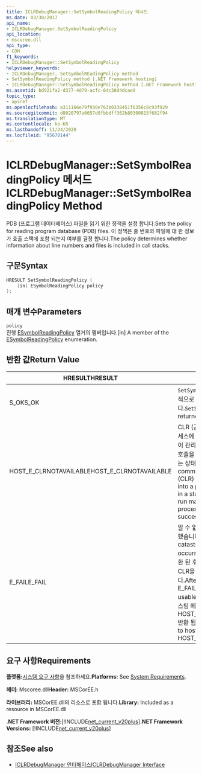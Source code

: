 ```yaml
---
title: ICLRDebugManager::SetSymbolReadingPolicy 메서드
ms.date: 03/30/2017
api_name:
- ICLRDebugManager.SetSymbolReadingPolicy
api_location:
- mscoree.dll
api_type:
- COM
f1_keywords:
- ICLRDebugManager::SetSymbolReadingPolicy
helpviewer_keywords:
- ICLRDebugManager, SetSymbolREadingPolicy method
- SetSymbolReadingPolicy method [.NET Framework hosting]
- ICLRDebugManager::SetSymbolReadingPolicy method [.NET Framework hosting]
ms.assetid: bd921fa2-d377-4d79-acfc-64c38d4dcae9
topic_type:
- apiref
ms.openlocfilehash: a311166e79f930e763b0338451f6356c8c93f929
ms.sourcegitcommit: d8020797a6657d0fbbdff362b80300815f682f94
ms.translationtype: MT
ms.contentlocale: ko-KR
ms.lasthandoff: 11/24/2020
ms.locfileid: "95670144"
---
```

# <a name="iclrdebugmanagersetsymbolreadingpolicy-method"></a><span data-ttu-id="8b6ca-102">ICLRDebugManager::SetSymbolReadingPolicy 메서드</span><span class="sxs-lookup"><span data-stu-id="8b6ca-102">ICLRDebugManager::SetSymbolReadingPolicy Method</span></span>

<span data-ttu-id="8b6ca-103">PDB (프로그램 데이터베이스) 파일을 읽기 위한 정책을 설정 합니다.</span><span class="sxs-lookup"><span data-stu-id="8b6ca-103">Sets the policy for reading program database (PDB) files.</span></span> <span data-ttu-id="8b6ca-104">이 정책은 줄 번호와 파일에 대 한 정보가 호출 스택에 포함 되는지 여부를 결정 합니다.</span><span class="sxs-lookup"><span data-stu-id="8b6ca-104">The policy determines whether information about line numbers and files is included in call stacks.</span></span>  
  
## <a name="syntax"></a><span data-ttu-id="8b6ca-105">구문</span><span class="sxs-lookup"><span data-stu-id="8b6ca-105">Syntax</span></span>  
  
```cpp  
HRESULT SetSymbolReadingPolicy (  
    [in] ESymbolReadingPolicy policy  
);  
```  
  
## <a name="parameters"></a><span data-ttu-id="8b6ca-106">매개 변수</span><span class="sxs-lookup"><span data-stu-id="8b6ca-106">Parameters</span></span>  

 `policy`  
 <span data-ttu-id="8b6ca-107">진행 [ESymbolReadingPolicy](esymbolreadingpolicy-enumeration.md) 열거의 멤버입니다.</span><span class="sxs-lookup"><span data-stu-id="8b6ca-107">[in] A member of the [ESymbolReadingPolicy](esymbolreadingpolicy-enumeration.md) enumeration.</span></span>  
  
## <a name="return-value"></a><span data-ttu-id="8b6ca-108">반환 값</span><span class="sxs-lookup"><span data-stu-id="8b6ca-108">Return Value</span></span>  
  
|<span data-ttu-id="8b6ca-109">HRESULT</span><span class="sxs-lookup"><span data-stu-id="8b6ca-109">HRESULT</span></span>|<span data-ttu-id="8b6ca-110">설명</span><span class="sxs-lookup"><span data-stu-id="8b6ca-110">Description</span></span>|  
|-------------|-----------------|  
|<span data-ttu-id="8b6ca-111">S_OK</span><span class="sxs-lookup"><span data-stu-id="8b6ca-111">S_OK</span></span>|<span data-ttu-id="8b6ca-112">`SetSymbolReadingPolicy` 성공적으로 반환 되었습니다.</span><span class="sxs-lookup"><span data-stu-id="8b6ca-112">`SetSymbolReadingPolicy` returned successfully.</span></span>|  
|<span data-ttu-id="8b6ca-113">HOST_E_CLRNOTAVAILABLE</span><span class="sxs-lookup"><span data-stu-id="8b6ca-113">HOST_E_CLRNOTAVAILABLE</span></span>|<span data-ttu-id="8b6ca-114">CLR (공용 언어 런타임)이 프로세스에 로드 되지 않았거나 CLR이 관리 코드를 실행할 수 없거나 호출을 성공적으로 처리할 수 없는 상태에 있습니다.</span><span class="sxs-lookup"><span data-stu-id="8b6ca-114">The common language runtime (CLR) has not been loaded into a process, or the CLR is in a state in which it cannot run managed code or process the call successfully.</span></span>|  
|<span data-ttu-id="8b6ca-115">E_FAIL</span><span class="sxs-lookup"><span data-stu-id="8b6ca-115">E_FAIL</span></span>|<span data-ttu-id="8b6ca-116">알 수 없는 치명적인 오류가 발생 했습니다.</span><span class="sxs-lookup"><span data-stu-id="8b6ca-116">An unknown catastrophic failure occurred.</span></span> <span data-ttu-id="8b6ca-117">메서드가 E_FAIL 반환 된 후에는 프로세스 내에서 CLR을 더 이상 사용할 수 없습니다.</span><span class="sxs-lookup"><span data-stu-id="8b6ca-117">After a method returns E_FAIL, the CLR is no longer usable within the process.</span></span> <span data-ttu-id="8b6ca-118">호스팅 메서드를 이후에 호출 하면 HOST_E_CLRNOTAVAILABLE 반환 됩니다.</span><span class="sxs-lookup"><span data-stu-id="8b6ca-118">Subsequent calls to hosting methods return HOST_E_CLRNOTAVAILABLE.</span></span>|  
  
## <a name="requirements"></a><span data-ttu-id="8b6ca-119">요구 사항</span><span class="sxs-lookup"><span data-stu-id="8b6ca-119">Requirements</span></span>  

 <span data-ttu-id="8b6ca-120">**플랫폼:**[시스템 요구 사항](../../get-started/system-requirements.md)을 참조하세요.</span><span class="sxs-lookup"><span data-stu-id="8b6ca-120">**Platforms:** See [System Requirements](../../get-started/system-requirements.md).</span></span>  
  
 <span data-ttu-id="8b6ca-121">**헤더:** Mscoree.dll</span><span class="sxs-lookup"><span data-stu-id="8b6ca-121">**Header:** MSCorEE.h</span></span>  
  
 <span data-ttu-id="8b6ca-122">**라이브러리:** MSCorEE.dll의 리소스로 포함 됩니다.</span><span class="sxs-lookup"><span data-stu-id="8b6ca-122">**Library:** Included as a resource in MSCorEE.dll</span></span>  
  
 <span data-ttu-id="8b6ca-123">**.NET Framework 버전:**[!INCLUDE[net_current_v20plus](../../../../includes/net-current-v20plus-md.md)]</span><span class="sxs-lookup"><span data-stu-id="8b6ca-123">**.NET Framework Versions:** [!INCLUDE[net_current_v20plus](../../../../includes/net-current-v20plus-md.md)]</span></span>  
  
## <a name="see-also"></a><span data-ttu-id="8b6ca-124">참조</span><span class="sxs-lookup"><span data-stu-id="8b6ca-124">See also</span></span>

- [<span data-ttu-id="8b6ca-125">ICLRDebugManager 인터페이스</span><span class="sxs-lookup"><span data-stu-id="8b6ca-125">ICLRDebugManager Interface</span></span>](iclrdebugmanager-interface.md)
